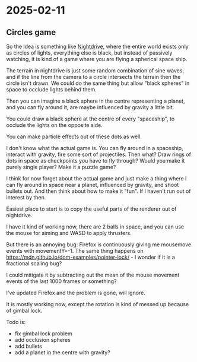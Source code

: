 # 2025-02-11

## Circles game

So the idea is something like [Nightdrive](https://incoherency.co.uk/nightdrive/), where
the entire world exists only as circles of lights, everything else is black, but instead
of passively watching, it is kind of a game where you are flying a spherical space
ship.

The terrain in nightdrive is just some random combination of sine waves, and if the line from
the camera to a circle intersects the terrain then the circle isn't drawn. We could do
the same thing but allow "black spheres" in space to occlude lights behind them.

Then you can imagine a black sphere in the centre representing a planet, and you can fly
around it, are maybe influenced by gravity a little bit.

You could draw a black sphere at the centre of every "spaceship", to occlude the lights on
the opposite side.

You can make particle effects out of these dots as well.

I don't know what the actual game is. You can fly around in a spaceship, interact with
gravity, fire some sort of projectiles. Then what? Draw rings of dots in space as
checkpoints you have to fly through? Would you make it purely single player? Make it a puzzle
game?

I think for now forget about the actual game and just make a thing where I can fly around
in space near a planet, influenced by gravity, and shoot bullets out. And then think
about how to make it "fun". If I haven't run out of interest by then.

Easiest place to start is to copy the useful parts of the renderer out of nightdrive.

I have it kind of working now, there are 2 balls in space, and you can use the mouse
for aiming and WASD to apply thrusters.

But there is an annoying bug: Firefox is continuously giving me mousemove events with
movementY=-1. The same thing happens on https://mdn.github.io/dom-examples/pointer-lock/ -
I wonder if it is a fractional scaling bug?

I could mitigate it by subtracting out the mean of the mouse movement events of the
last 1000 frames or something?

I've updated Firefox and the problem is gone, will ignore.

It is mostly working now, except the rotation is kind of messed up because of gimbal
lock.

Todo is:

 * fix gimbal lock problem
 * add occlusion spheres
 * add bullets
 * add a planet in the centre with gravity?
